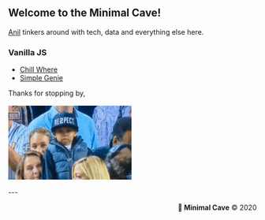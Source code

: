 <p align='center'>
<h2> Welcome to the <b>Minimal Cave!</b></h2>
<a href="https://www.linkedin.com/in/anilgeorge04/">Anil</a> tinkers around with tech, data and everything else here.

### Vanilla JS
- [Chill Where](https://anilgeorge04.github.io/chill-where)
- [Simple Genie](https://anilgeorge04.github.io/cs50harvard)

Thanks for stopping by,<br><br>
<img width='250' height='150' src="images/respect.gif" alt="respect">
</p>
---
<p align='right'><b>🤍 Minimal Cave</b> © 2020</p>
